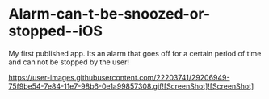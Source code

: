 # Alarm-can-t-be-snoozed-or-stopped--iOS
My first published app. Its an alarm that goes off for a certain period of time and can not be stopped by the user!

https://user-images.githubusercontent.com/22203741/29206949-75f9be54-7e84-11e7-98b6-0e1a99857308.gif![ScreenShot]![ScreenShot]
